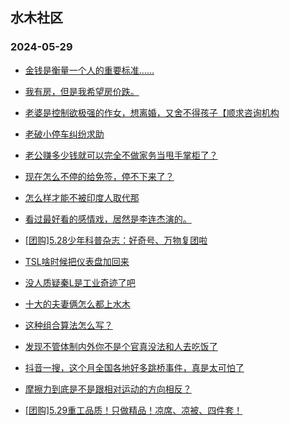 ## 水木社区 
### 2024-05-29

+ [金钱是衡量一个人的重要标准……](https://www.mysmth.net/nForum/article/Age/20361235)

+ [我有房，但是我希望房价跌。](https://www.mysmth.net/nForum/article/OurEstate/2991678)

+ [老婆是控制欲极强的作女，想离婚，又舍不得孩子【顺求咨询机构](https://www.mysmth.net/nForum/article/Divorce/2078496)

+ [老破小停车纠纷求助](https://www.mysmth.net/nForum/article/AutoWorld/1944839690)

+ [老公赚多少钱就可以完全不做家务当甩手掌柜了？](https://www.mysmth.net/nForum/article/FamilyLife/1766716977)

+ [现在怎么不停的给免签，停不下来了？](https://www.mysmth.net/nForum/article/Travel/995998)

+ [怎么样才能不被印度人取代那](https://www.mysmth.net/nForum/article/WorkingLife/54151)

+ [看过最好看的感情戏，居然是李连杰演的。](https://www.mysmth.net/nForum/article/Movielife/8978)

+ [[团购]5.28少年科普杂志：好奇号、万物复团啦](https://www.mysmth.net/nForum/article/ADAgent_TG/1321854)

+ [TSL啥时候把仪表盘加回来](https://www.mysmth.net/nForum/article/GreenAuto/1586112)

+ [没人质疑秦L是工业奇迹了吧](https://www.mysmth.net/nForum/article/GreenAuto/1587305)

+ [十大的夫妻俩怎么都上水木](https://www.mysmth.net/nForum/article/FamilyLife/1766718358)

+ [这种组合算法怎么写？](https://www.mysmth.net/nForum/article/Java/443351)

+ [发现不管体制内外你不是个官真没法和人去吃饭了](https://www.mysmth.net/nForum/article/WorkingLife/54408)

+ [抖音一搜，这个月全国各地好多跳桥事件，真是太可怕了](https://www.mysmth.net/nForum/article/WorkingLife/54370)

+ [摩擦力到底是不是跟相对运动的方向相反？](https://www.mysmth.net/nForum/article/XiTiYanJiu/4788)

+ [[团购]5.29重工品质！只做精品！凉席、凉被、四件套！](https://www.mysmth.net/nForum/article/ADAgent_TG/1321913)

